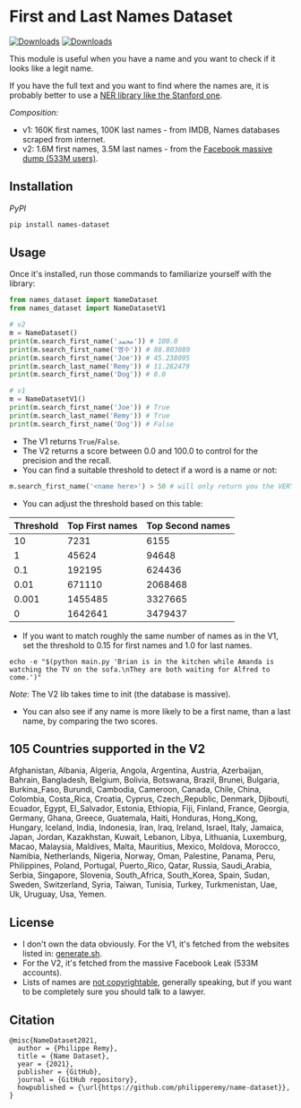 # First and Last Names Dataset

[![Downloads](https://pepy.tech/badge/names-dataset)](https://pepy.tech/project/names-dataset)
[![Downloads](https://pepy.tech/badge/names-dataset/month)](https://pepy.tech/project/names-dataset/month)

This module is useful when you have a name and you want to check if it looks like a legit name. 

If you have the full text and you want to find where the names are, it is probably better to use a [NER library like the Stanford one](https://nlp.stanford.edu/software/CRF-NER.html).

*Composition:*

- v1: 160K first names, 100K last names - from IMDB, Names databases scraped from internet.
- v2: 1.6M first names, 3.5M last names - from the [Facebook massive dump (533M users)](https://www.theguardian.com/technology/2021/apr/03/500-million-facebook-users-website-hackers).


## Installation

*PyPI*
```bash
pip install names-dataset
```

## Usage

Once it's installed, run those commands to familiarize yourself with the library:

```python
from names_dataset import NameDataset
from names_dataset import NameDatasetV1

# v2
m = NameDataset()
print(m.search_first_name('محمد')) # 100.0
print(m.search_first_name('영수')) # 88.803089
print(m.search_first_name('Joe')) # 45.238095
print(m.search_last_name('Remy')) # 11.282479
print(m.search_first_name('Dog')) # 0.0

# v1
m = NameDatasetV1()
print(m.search_first_name('Joe')) # True
print(m.search_last_name('Remy')) # True
print(m.search_first_name('Dog')) # False
```

- The V1 returns `True`/`False`.
- The V2 returns a score between 0.0 and 100.0 to control for the precision and the recall.
- You can find a suitable threshold to detect if a word is a name or not:
```python
m.search_first_name('<name here>') > 50 # will only return you the VERY VERY COMMON names like Joe.
```

- You can adjust the threshold based on this table:

| Threshold | Top First names | Top Second names |
|-----------|-----------------|------------------|
| 10        | 7231            | 6155             |
| 1         | 45624           | 94648            |
| 0.1       | 192195          | 624436           |
| 0.01      | 671110          | 2068468          |
| 0.001     | 1455485         | 3327665          |
| 0         | 1642641         | 3479437          |

- If you want to match roughly the same number of names as in the V1, set the threshold to 0.15 for first names and 1.0 for last names.

```
echo -e "$(python main.py 'Brian is in the kitchen while Amanda is watching the TV on the sofa.\nThey are both waiting for Alfred to come.')"
```
*Note*: The V2 lib takes time to init (the database is massive).

- You can also see if any name is more likely to be a first name, than a last name, by comparing the two scores.

## 105 Countries supported in the V2

Afghanistan, Albania, Algeria, Angola, Argentina, Austria, Azerbaijan, Bahrain, Bangladesh, Belgium, Bolivia, Botswana, Brazil, Brunei, Bulgaria, Burkina_Faso, Burundi, Cambodia, Cameroon, Canada, Chile, China, Colombia, Costa_Rica, Croatia, Cyprus, Czech_Republic, Denmark, Djibouti, Ecuador, Egypt, El_Salvador, Estonia, Ethiopia, Fiji, Finland, France, Georgia, Germany, Ghana, Greece, Guatemala, Haiti, Honduras, Hong_Kong, Hungary, Iceland, India, Indonesia, Iran, Iraq, Ireland, Israel, Italy, Jamaica, Japan, Jordan, Kazakhstan, Kuwait, Lebanon, Libya, Lithuania, Luxemburg, Macao, Malaysia, Maldives, Malta, Mauritius, Mexico, Moldova, Morocco, Namibia, Netherlands, Nigeria, Norway, Oman, Palestine, Panama, Peru, Philippines, Poland, Portugal, Puerto_Rico, Qatar, Russia, Saudi_Arabia, Serbia, Singapore, Slovenia, South_Africa, South_Korea, Spain, Sudan, Sweden, Switzerland, Syria, Taiwan, Tunisia, Turkey, Turkmenistan, Uae, Uk, Uruguay, Usa, Yemen.

## License

- I don't own the data obviously. For the V1, it's fetched from the websites listed in: [generate.sh](https://github.com/philipperemy/name-dataset/blob/master/generation/generate.sh).
- For the V2, it's fetched from the massive Facebook Leak (533M accounts).
- Lists of names are [not copyrightable](https://www.justia.com/intellectual-property/copyright/lists-directories-and-databases/), generally speaking, but if you want to be completely sure you should talk to a lawyer.

## Citation

```
@misc{NameDataset2021,
  author = {Philippe Remy},
  title = {Name Dataset},
  year = {2021},
  publisher = {GitHub},
  journal = {GitHub repository},
  howpublished = {\url{https://github.com/philipperemy/name-dataset}},
}
```
